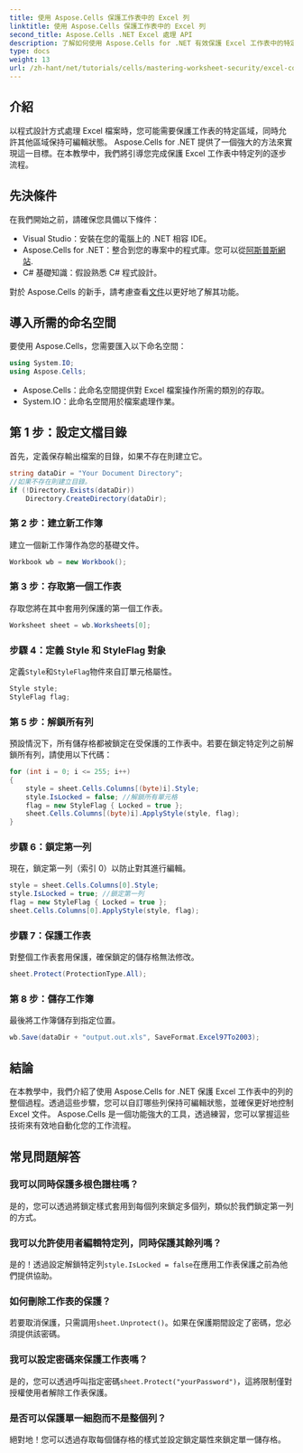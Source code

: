 ```yaml
---
title: 使用 Aspose.Cells 保護工作表中的 Excel 列
linktitle: 使用 Aspose.Cells 保護工作表中的 Excel 列
second_title: Aspose.Cells .NET Excel 處理 API
description: 了解如何使用 Aspose.Cells for .NET 有效保護 Excel 工作表中的特定欄位。本逐步教學涵蓋了從設定環境到儲存受保護的 Excel 檔案的所有內容。
type: docs
weight: 13
url: /zh-hant/net/tutorials/cells/mastering-worksheet-security/excel-column-protection/
---
```

## 介紹

以程式設計方式處理 Excel 檔案時，您可能需要保護工作表的特定區域，同時允許其他區域保持可編輯狀態。 Aspose.Cells for .NET 提供了一個強大的方法來實現這一目標。在本教學中，我們將引導您完成保護 Excel 工作表中特定列的逐步流程。

## 先決條件
在我們開始之前，請確保您具備以下條件：
- Visual Studio：安裝在您的電腦上的 .NET 相容 IDE。
-  Aspose.Cells for .NET：整合到您的專案中的程式庫。您可以從[阿斯普斯網站](https://releases.aspose.com/cells/net/).
- C# 基礎知識：假設熟悉 C# 程式設計。

對於 Aspose.Cells 的新手，請考慮查看[文件](https://reference.aspose.com/cells/net/)以更好地了解其功能。

## 導入所需的命名空間
要使用 Aspose.Cells，您需要匯入以下命名空間：

```csharp
using System.IO;
using Aspose.Cells;
```
- Aspose.Cells：此命名空間提供對 Excel 檔案操作所需的類別的存取。
- System.IO：此命名空間用於檔案處理作業。

## 第 1 步：設定文檔目錄

首先，定義保存輸出檔案的目錄，如果不存在則建立它。

```csharp
string dataDir = "Your Document Directory";
//如果不存在則建立目錄。
if (!Directory.Exists(dataDir))
    Directory.CreateDirectory(dataDir);
```

### 第 2 步：建立新工作簿
建立一個新工作簿作為您的基礎文件。

```csharp
Workbook wb = new Workbook();
```

### 第 3 步：存取第一個工作表
存取您將在其中套用列保護的第一個工作表。

```csharp
Worksheet sheet = wb.Worksheets[0];
```

### 步驟 4：定義 Style 和 StyleFlag 對象
定義`Style`和`StyleFlag`物件來自訂單元格屬性。

```csharp
Style style;
StyleFlag flag;
```

### 第 5 步：解鎖所有列
預設情況下，所有儲存格都被鎖定在受保護的工作表中。若要在鎖定特定列之前解鎖所有列，請使用以下代碼：

```csharp
for (int i = 0; i <= 255; i++)
{
    style = sheet.Cells.Columns[(byte)i].Style;
    style.IsLocked = false; //解鎖所有單元格
    flag = new StyleFlag { Locked = true };
    sheet.Cells.Columns[(byte)i].ApplyStyle(style, flag);
}
```

### 步驟 6：鎖定第一列
現在，鎖定第一列（索引 0）以防止對其進行編輯。

```csharp
style = sheet.Cells.Columns[0].Style;
style.IsLocked = true; //鎖定第一列
flag = new StyleFlag { Locked = true };
sheet.Cells.Columns[0].ApplyStyle(style, flag);
```

### 步驟 7：保護工作表
對整個工作表套用保護，確保鎖定的儲存格無法修改。

```csharp
sheet.Protect(ProtectionType.All);
```

### 第 8 步：儲存工作簿
最後將工作簿儲存到指定位置。

```csharp
wb.Save(dataDir + "output.out.xls", SaveFormat.Excel97To2003);
```

## 結論
在本教學中，我們介紹了使用 Aspose.Cells for .NET 保護 Excel 工作表中的列的整個過程。透過這些步驟，您可以自訂哪些列保持可編輯狀態，並確保更好地控制 Excel 文件。 Aspose.Cells 是一個功能強大的工具，透過練習，您可以掌握這些技術來有效地自動化您的工作流程。

## 常見問題解答

### 我可以同時保護多根色譜柱嗎？
是的，您可以透過將鎖定樣式套用到每個列來鎖定多個列，類似於我們鎖定第一列的方式。

### 我可以允許使用者編輯特定列，同時保護其餘列嗎？
是的！透過設定解鎖特定列`style.IsLocked = false`在應用工作表保護之前為他們提供協助。

### 如何刪除工作表的保護？
若要取消保護，只需調用`sheet.Unprotect()`。如果在保護期間設定了密碼，您必須提供該密碼。

### 我可以設定密碼來保護工作表嗎？
是的，您可以透過呼叫指定密碼`sheet.Protect("yourPassword")`，這將限制僅對授權使用者解除工作表保護。

### 是否可以保護單一細胞而不是整個列？
絕對地！您可以透過存取每個儲存格的樣式並設定鎖定屬性來鎖定單一儲存格。
